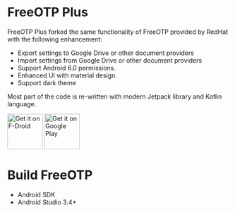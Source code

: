 # FreeOTP Plus
FreeOTP Plus forked the same functionality of FreeOTP provided by RedHat with the following enhancement:
* Export settings to Google Drive or other document providers
* Import settings from Google Drive or other document providers
* Support Android 6.0 permissions.
* Enhanced UI with material design.
* Support dark theme

Most part of the code is re-written with modern Jetpack library and Kotlin language.

<a href="https://f-droid.org/packages/org.liberty.android.freeotpplus/" target="_blank">
<img src="https://f-droid.org/badge/get-it-on.png" alt="Get it on F-Droid" height="80"/></a>
<a href="https://play.google.com/store/apps/details?id=org.liberty.android.freeotpplus" target="_blank">
<img src="https://play.google.com/intl/en_us/badges/images/generic/en-play-badge.png" alt="Get it on Google Play" height="80"/></a>

# Build FreeOTP
* Android SDK
* Android Studio 3.4+
